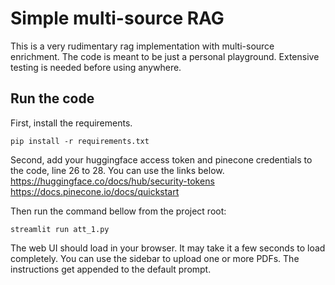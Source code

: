 # Simple multi-source RAG
This is a very rudimentary rag implementation with multi-source enrichment. The code is meant to be just a personal 
playground. Extensive testing is needed before using anywhere.

## Run the code
First, install the requirements.
```shell
pip install -r requirements.txt
```
Second, add your huggingface access token and pinecone credentials to the code, line 26 to 28. You can use the links 
below.<br>
https://huggingface.co/docs/hub/security-tokens<br>
https://docs.pinecone.io/docs/quickstart

Then run the command bellow from the project root:
```shell
streamlit run att_1.py
```

The web UI should load in your browser. It may take it a few seconds to load completely.
You can use the sidebar to upload one or more PDFs.
The instructions get appended to the default prompt.

